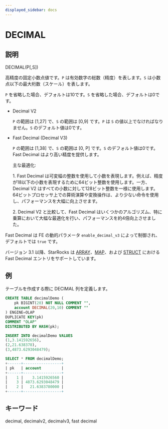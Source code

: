 ```yaml
---
displayed_sidebar: docs
---
```


# DECIMAL

## 説明

DECIMAL(P[,S])

高精度の固定小数点値です。`P` は有効数字の総数（精度）を表します。`S` は小数点以下の最大桁数（スケール）を表します。

`P` を省略した場合、デフォルトは10です。`S` を省略した場合、デフォルトは0です。

* Decimal V2

  `P` の範囲は [1,27] で、`S` の範囲は [0,9] です。`P` は `S` の値以上でなければなりません。`S` のデフォルト値は0です。

* Fast Decimal (Decimal V3)

  `P` の範囲は [1,38] で、`S` の範囲は [0, P] です。`S` のデフォルト値は0です。Fast Decimal はより高い精度を提供します。
  
  主な最適化:
  
  ​1. Fast Decimal は可変幅の整数を使用して小数を表現します。例えば、精度が18以下の小数を表現するために64ビット整数を使用します。一方、Decimal V2 はすべての小数に対して128ビット整数を一様に使用します。64ビットプロセッサ上での算術演算や変換操作は、より少ない命令を使用し、パフォーマンスを大幅に向上させます。
  
  ​2. Decimal V2 と比較して、Fast Decimal はいくつかのアルゴリズム、特に乗算において大幅な最適化を行い、パフォーマンスを約4倍向上させました。

Fast Decimal は FE の動的パラメータ `enable_decimal_v3` によって制御され、デフォルトでは `true` です。

バージョン 3.1 以降、StarRocks は [ARRAY](../semi_structured/Array.md)、[MAP](../semi_structured/Map.md)、および [STRUCT](../semi_structured/STRUCT.md) における Fast Decimal エントリをサポートしています。

## 例

テーブルを作成する際に DECIMAL 列を定義します。

```sql
CREATE TABLE decimalDemo (
    pk BIGINT(20) NOT NULL COMMENT "",
    account DECIMAL(20,10) COMMENT ""
) ENGINE=OLAP 
DUPLICATE KEY(pk)
COMMENT "OLAP"
DISTRIBUTED BY HASH(pk);

INSERT INTO decimalDemo VALUES
(1,3.141592656),
(2,21.638378),
(3,4873.6293048479);

SELECT * FROM decimalDemo;
+------+-----------------+
| pk   | account         |
+------+-----------------+
|    1 |    3.1415926560 |
|    3 | 4873.6293048479 |
|    2 |   21.6383780000 |
+------+-----------------+
```

## キーワード

decimal, decimalv2, decimalv3, fast decimal